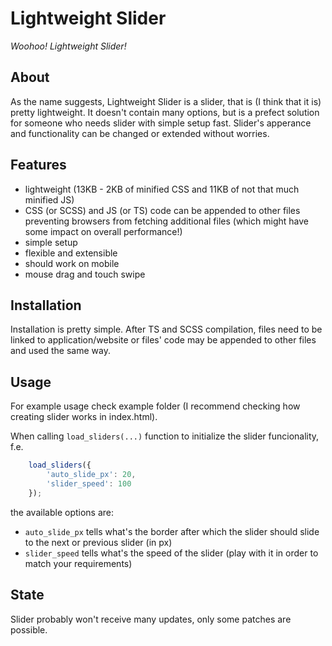 # Lightweight Slider
*Woohoo! Lightweight Slider!*

## About
As the name suggests, Lightweight Slider is a slider, that is (I think that it is) pretty lightweight. It doesn't contain many options, but is a prefect solution for someone who needs slider with simple setup fast. Slider's apperance and functionality can be changed or extended without worries.

## Features

- lightweight (13KB - 2KB of minified CSS and 11KB of not that much minified JS)
- CSS (or SCSS) and JS (or TS) code can be appended to other files preventing browsers from fetching additional files (which might have some impact on overall performance!)
- simple setup
- flexible and extensible
- should work on mobile
- mouse drag and touch swipe

## Installation
Installation is pretty simple. After TS and SCSS compilation, files need to be linked to application/website or files' code may be appended to other files and used the same way.

## Usage

For example usage check example folder (I recommend checking how creating slider works in index.html).

When calling `load_sliders(...)` function to initialize the slider funcionality, f.e.

```javascript
    load_sliders({
        'auto_slide_px': 20,
        'slider_speed': 100
    });
```

the available options are:
- `auto_slide_px` tells what's the border after which the slider should slide to the next or previous slider (in px)
- `slider_speed` tells what's the speed of the slider (play with it in order to match your requirements) 

## State
Slider probably won't receive many updates, only some patches are possible.